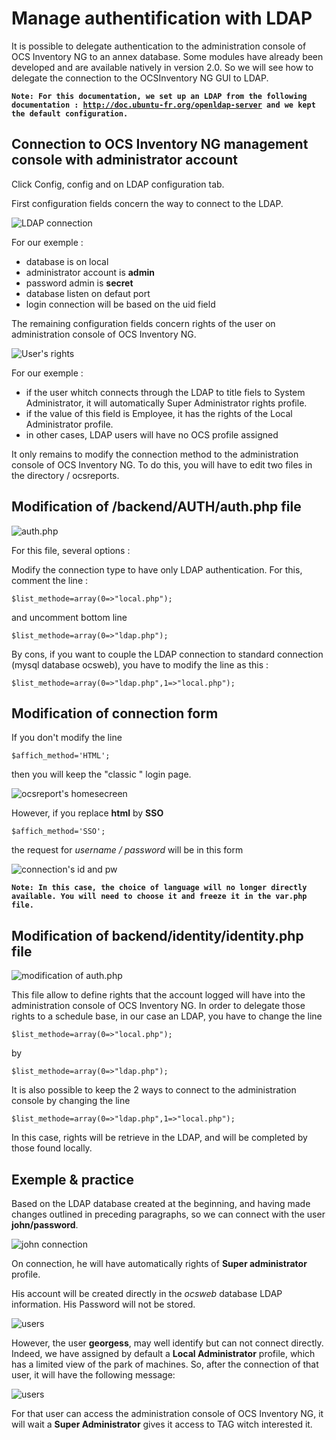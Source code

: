 # Manage authentification with LDAP

It is possible to delegate authentication to the administration console of OCS Inventory NG to an annex
database. Some modules have already been developed and are available natively in version 2.0. So we will
see how to delegate the connection to the OCSInventory NG GUI to LDAP.

**`Note: For this documentation, we set up an LDAP from the following documentation :
`[`http://doc.ubuntu-fr.org/openldap-server`](http://doc.ubuntu-fr.org/openldap-server)`
and we kept the default configuration.`**

## Connection to OCS Inventory NG management console with administrator account

Click Config, config and on LDAP configuration tab.

First configuration fields concern the way to connect to the LDAP.

![LDAP connection](../../img/server/reports/ldap_2.png)

For our exemple :

* database is on local
* administrator account is **admin**
* password admin is **secret**
* database listen on defaut port
* login connection will be based on the uid field

The remaining configuration fields concern rights of the user on administration console of OCS Inventory NG.

![User's rights](../../img/server/reports/ldap_3.png)

For our exemple :

* if the user whitch connects through the LDAP to title fiels to System Administrator,
it will automatically Super Administrator rights profile.
* if the value of this field is Employee, it has the rights of the Local Administrator profile.
* in other cases, LDAP users will have no OCS profile assigned

It only remains to modify the connection method to the administration console of OCS Inventory NG.
To do this, you will have to edit two files in the directory / ocsreports.

## Modification of /backend/AUTH/auth.php file

![auth.php](../../img/server/reports/ldap_4.jpg)

For this file, several options :

Modify the connection type to have only LDAP authentication. For this, comment the line :

    $list_methode=array(0=>"local.php");

and uncomment bottom line

    $list_methode=array(0=>"ldap.php");

By cons, if you want to couple the LDAP connection to standard connection (mysql database ocsweb),
you have to modify the line as this :

    $list_methode=array(0=>"ldap.php",1=>"local.php");

## Modification of connection form

If you don't modify the line

    $affich_method='HTML';

then you will keep the "classic " login page.

![ocsreport's homesecreen](../../img/server/reports/ldap_5.png)

However, if you replace **html** by **SSO**

    $affich_method='SSO';

the request for _username / password_ will be in this form

![connection's id and pw](../../img/server/reports/ldap_6.jpg)

**`Note: In this case, the choice of language will no longer directly available.
You will need to choose it and freeze it in the var.php file.`**

## Modification of backend/identity/identity.php file

![modification of auth.php](../../img/server/reports/ldap_7.jpg)

This file allow to define rights that the account logged will have into the administration console of
OCS Inventory NG. In order to delegate those rights to a schedule base, in our case an LDAP,
you have to change the line

    $list_methode=array(0=>"local.php");

by

    $list_methode=array(0=>"ldap.php");

It is also possible to keep the 2 ways to connect to the administration console by changing the line

    $list_methode=array(0=>"ldap.php",1=>"local.php");

In this case, rights will be retrieve in the LDAP, and will be completed by those found locally.

## Exemple & practice

Based on the LDAP database created at the beginning, and having made changes outlined in
preceding paragraphs, so we can connect with the user **john/password**.

![john connection](../../img/server/reports/ldap_8.png)

On connection, he will have automatically rights of **Super administrator** profile.

His account will be created directly in the _ocsweb_ database LDAP information. His Password will
not be stored.

![users](../../img/server/reports/ldap_9.png)

However, the user **georgess**, may well identify but can not connect directly. Indeed, we have assigned by
default a **Local Administrator** profile, which has a limited view of the park of machines.
So, after the connection of that user, it will have the following message:

![users](../../img/server/reports/ldap_9.png)

For that user can access the administration console of OCS Inventory NG, it will wait a
**Super Administrator** gives it access to TAG witch interested it.
